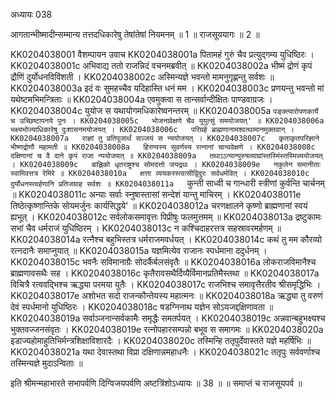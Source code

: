 अध्यायः 038

आगतान्भीष्मादीन्सम्मान्य तत्तदधिकारेषु तेषांतेषां नियमनम् ॥ 1 ॥ राजसूययागः ॥ 2 ॥
	
KK0204038001	वैशम्पायन उवाच 
KK0204038001a	पितामहं गुरुं चैव प्रत्युद्गम्य युधिष्ठिरः ।
KK0204038001c	अभिवाद्य ततो राजन्निदं वचनमब्रवीत् ॥
KK0204038002a	भीष्मं द्रोणं कृपं द्रौणिं दुर्योधनविविंशती ।
KK0204038002c	अस्मिन्यज्ञे भवन्तो मामनुगृह्णन्तु सर्वशः ॥
KK0204038003a	इदं वः सुमहच्चैव यदिहास्ति धनं मम ।
KK0204038003c	प्रणयन्तु भवन्तो मां यथेष्टमभिमन्त्रिताः ॥
KK0204038004a	एवमुक्त्वा स तान्सर्वान्दीक्षितः पाण्डवाग्रजः ।
KK0204038004c	युयोज स यथायोगमधिकारेष्वनन्तरम् ॥
KK0204038005a	`पङ्क्त्यारोपणकार्ये च उच्छिष्टापनये पुनः ।
KK0204038005c	भोजनावेक्षणे चैव युयुत्सुं समयोजयत्' ॥
KK0204038006a	भक्ष्यभोज्याधिकारेषु दुःशासनमयोजयत् ।
KK0204038006c	परिग्रहे ब्राह्मणानामश्वत्थामानमुक्तवान् ।
KK0204038007a	राज्ञां तु प्रतिपूजार्थं सञ्जयं स न्ययोजयत् ।
KK0204038007c	कृताकृतपरिज्ञाने भीष्णद्रोणौ महामती ॥
KK0204038008a	हिरण्यस्य सुवर्णस्य रत्नानां चान्ववेक्षणे ।
KK0204038008c	दक्षिणानां च वै दाने कृपं राजा न्ययोजयत् ॥
KK0204038009a	तथाऽऽन्यान्पुरुषव्याघ्रांस्तस्मिंस्तस्मिन्न्ययोजयत् ।
KK0204038009c	बाह्लिको धृतराष्ट्रश्च सोमदत्तो जयद्रथः ।
KK0204038009e	नकुलेन समानीताः स्वामिवत्तत्र रेमिरे ॥
KK0204038010a	क्षत्ता व्ययकरस्त्वासीद्विदुरः सर्वधर्मवित् ।
KK0204038010c	दुर्योधनस्त्वर्हणानि प्रतिजग्राह सर्वशः ॥
KK0204038011a	`कुन्ती साध्वी च गान्धारी स्त्रीणां कुर्वन्ति चार्चनम् ॥
KK0204038011c	अन्याः सर्वाः स्नुषास्तासां सन्देशं यान्तु माचिरम् ।
KK0204038011e	तिष्ठेत्कृष्णान्तिके सोयमर्जुनः कार्यसिद्धये' ॥
KK0204038012a	चरणक्षालने कृष्णो ब्राह्मणानां स्वयं ह्यभूत् ।
KK0204038012c	सर्वलोकसमावृत्तः पिप्रीषुः फलमुत्तमम् ॥
KK0204038013a	द्रष्टुकामः सभां चैव धर्मराजं युधिष्ठिरम् ।
KK0204038013c	न कश्चिदाहरत्तत्र सहस्रावरमर्हणम् ॥
KK0204038014a	रत्नैश्च बहुभिस्तत्र धर्मराजमवर्धयत् ।
KK0204038014c	कथं तु मम कौरव्यो रत्नदानैः समाप्नुयात् ॥
KK0204038015a	यज्ञमित्येव राजानः स्पर्धमाना ददुर्धनम् ।
KK0204038015c	भवनैः सविमानाग्रैः सोदर्कैर्बलसंवृतैः ॥
KK0204038016a	लोकराजविमानैश्च ब्राह्मणावसथैः सह ।
KK0204038016c	कृतैरावसथैर्दिव्यैर्विमानप्रतिमैस्तथा ॥
KK0204038017a	विचित्रै रत्ववद्भिश्च ऋद्ध्या परमया युतैः ।
KK0204038017c	राजभिश्च समावृत्तैरतीव श्रीसमृद्धिभिः ।
KK0204038017e	अशोभत सदो राजन्कौन्तेयस्य महात्मनः ॥
KK0204038018a	ऋद्ध्या तु वरुणं देवं स्पर्धमानो युधिष्ठिरः ।
KK0204038018c	षडग्निनाथ यज्ञेन सोऽयजद्दक्षिणावता ॥
KK0204038019a	सर्वाञ्जनान्सर्वकामैः समृद्धैः समतर्पयत् ।
KK0204038019c	अन्नवान्बहुभक्ष्यश्च भुक्तवज्जनसंवृतः ।
KK0204038019e	रत्नोपहारसम्पन्नो बभूव स समागमः ॥
KK0204038020a	इडाज्यहोमाहुतिभिर्मन्त्रशिक्षाविशारदैः ।
KK0204038020c	तस्मिन्हि ततृपुर्देवास्तते यज्ञे महर्षिभिः ॥
KK0204038021a	यथा देवास्तथा विप्रा दक्षिणान्नमहाधनैः ।
KK0204038021c	ततृपुः सर्ववर्णाश्च तस्मिन्यज्ञे मुदाऽन्विताः ॥ 

इति श्रीमन्महाभारते सभापर्वणि दिग्विजयपर्वणि अष्टत्रिंशोऽध्यायः ॥ 38 ॥ ॥ समाप्तं च राजसूयपर्व ॥
